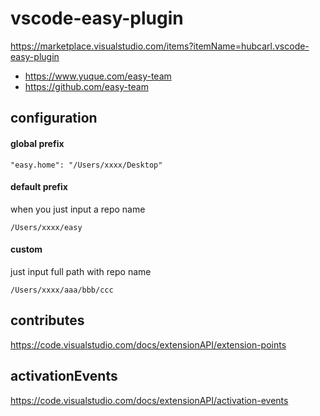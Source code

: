 # vscode-easy-plugin

https://marketplace.visualstudio.com/items?itemName=hubcarl.vscode-easy-plugin

- https://www.yuque.com/easy-team
- https://github.com/easy-team

## configuration

#### global prefix
```
"easy.home": "/Users/xxxx/Desktop"
```

#### default prefix
when you just input a repo name
```
/Users/xxxx/easy
```

#### custom
just input full path with repo name
```
/Users/xxxx/aaa/bbb/ccc
```

## contributes

https://code.visualstudio.com/docs/extensionAPI/extension-points

## activationEvents

https://code.visualstudio.com/docs/extensionAPI/activation-events
